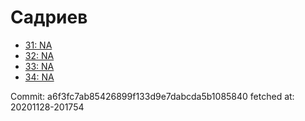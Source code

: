 # Садриев
- [31: NA](31.md)
- [32: NA](32.md)
- [33: NA](33.md)
- [34: NA](34.md)

Commit: a6f3fc7ab85426899f133d9e7dabcda5b1085840
 fetched at: 20201128-201754
